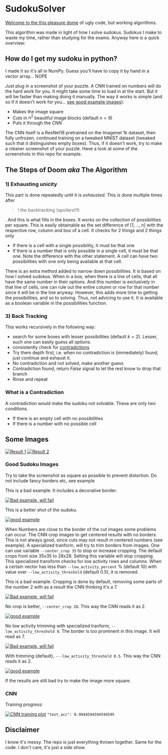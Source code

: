 # SudokuSolver
[Welcome to the this pleasure dome](https://www.youtube.com/watch?v=XcSLxE_a-H8&t=1s) of ugly code, but working algorithms.

This algorithm was made in light of how I solve sudokus. Sudokus I make to waste my time, rather than studying for the exams.
Anyway here is a quick overview:

## How do I get my sudoku in python?
I made it so it's all in NumPy. Guess you'll have to copy it by hand in a vector array...
NOPE

Just plug in a screenshot of your puzzle. A CNN trained on numbers will do the hard work for you. It might take some time to load in at the start. But it will be faster than making doing it manually. The way it works is simple (and so if it doesn't work for you... [see good example images](#good-sudoku-images)):

- Makes the image square
- Cuts in $n^2$ beautiful image blocks (default $n=9$)
- Puts it through the CNN

The CNN itself is a ResNet18 pretrained on the Imagenet 1k dataset, then fully unfrozen, continued training on a tweaked MNIST dataset (tweaked such that it distinguishes empty boxes). Thus, if it doesn't work, try to make a cleaner screenshot of your puzzle. Have a look at some of the screenshots in this repo for example.

## The Steps of Doom *aka* The Algorithm

### 1) Exhausting unicity
This part is done repeatedly until it is *exhausted*. This is done multiple times after 
>! the backtracking (spoilers!!!)

. And this is what fills in the boxes. It works on the collection of possibilities per square. This is easily obtainable as the set difference of $[1,...,n]$ with the respective row, column and box of a cell. It checks for 2 things and 2 things only
- If there is a cell with a single possibility, it must be that one
- If there is a number that is only possible in a single cell, it must be that one. Note the difference with the other statement. A cell can have two possibilities with one only being available at that cell. 



There is an extra method added to narrow down possibilities. It is based on how I solved sudokus. When in a box, when there is a line of cells, that all have the same number in their options. And this number is exclusively in that line of cells, one can rule out the entire column or row for that number since it will be in the line anyway. However, this adds more time to getting the possibilities, and so to solving. Thus, not advicing to use it. It is available as a boolean variable in the possibilities function.
### 3) Back Tracking
This works recursively in the following way:
- search for some boxes with lesser possibilities (default $k=2$). Lesser, such one can easily guess all options.
- consistently check for [contradictions](#what-is-a-contradiction) 
- Try them depth first, i.e. when no contradiction is (immediately) found, just continue and exhaust it. 
- No contradiction and not solved, make another guess
- Contradiction found, return $False$ signal to let the rest know to drop that branch
- Rinse and repeat


### What is a Contradiction
A contradiction would make the sudoku not solvable. These are only two conditions.
- If there is an empty cell with no possibilities
- If there is a number with no possible cell

## Some Images
[![Result 1](readmeImages/result1.png "Result1")](readmeImages/result1.png)
[![Result 2](readmeImages/result2.png "Result2")](readmeImages/result2.png)

### Good Sudoku Images
Try to take the screenshot as square as possible to prevent distortion. Do not include fancy borders etc, see example

This is a bad example. It includes a decorative border.

[![Bad example, will fail](exampleSudokus/test.png "Bad example, will fail")](exampleSudokus/test.png)

This is a better shot of the sudoku.

[![good example](exampleSudokus/testT.png "good Example")](exampleSudokus/testT.png)

When Numbers are close to the border of the cut images some problems can occur. The CNN crop images to get centered results with no borders. This is not always good, since cuts may not result in centered numbers (see example). A specialized tranform, will try to trim borders from images. One can use variable ```--center_crop 35``` to stop or increase cropping. The default crops from size 35x35 to 28x28. Setting this variable will stop cropping. This specialized transform checks for low activity rows and columns. When a certain vector has less than ```--low_activity_percent``` % (default 10) with value over ```--low_activity_threshold``` (default 0.5), it is removed.


This is a bad example. Cropping is done by default, removing some parts of the number 2 with as a result the CNN thinking it's a 7.

[![Bad example, will fail](readmeImages/default_crop.png "Bad example, will fail")](readmeImages/default_crop.png)

No crop is better, ```--center_crop 28```. This way the CNN reads it as 2. 

[![good example](readmeImages/no_crop.png "good example")](readmeImages/no_crop.png)

No low activity trimming with specialized tranform, ```--low_activity_threshold 0```. The border is too prominent in this image. It will read as 7.

[![Bad example, will fail](readmeImages/no_trim.png "Bad example, will fail")](readmeImages/no_trim.png)

With trimming (default), ```---low_activity_threshold 0.5```. This way the CNN reads it as 2. 

[![good example](readmeImages/trim.png "good example")](readmeImages/trim.png)

If the results are still bad try to make the image more square. 

### CNN
Training progress:

[![CNN training plot](cnn/model_1_learning_curves.png "CNN training plot")](cnn/model_1_learning_curves.png)
```"test_acc": 0.9944594594594595```

## Disclaimer
I know it's messy. The repo is just everything thrown together. Same for the code. I don't care, it's just a side show.
